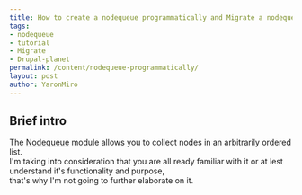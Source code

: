 ```yaml
---
title: How to create a nodequeue programmatically and Migrate a nodequeue
tags:
- nodequeue
- tutorial
- Migrate
- Drupal-planet
permalink: /content/nodequeue-programmatically/
layout: post
author: YaronMiro
---
```


## Brief intro
The [Nodequeue](https://www.drupal.org/project/nodequeue) module allows you to collect nodes in an arbitrarily ordered list.  
I'm taking into consideration that you are all ready familiar with it or at lest understand it's functionality and purpose,   
that's why I'm not going to further elaborate on it.
